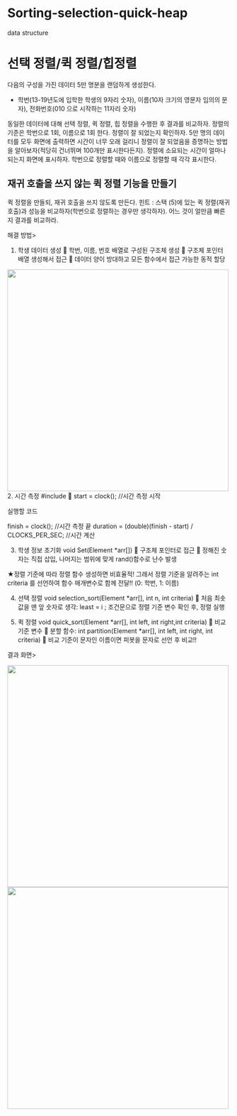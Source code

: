 # Sorting-selection-quick-heap
data structure

# 선택 정렬/퀵 정렬/힙정렬
다음의 구성을 가진 데이터 5만 명분을 랜덤하게 생성한다.
- 학번(13-19년도에 입학한 학생의 9자리 숫자), 이름(10자 크기의 영문자 임의의 문자), 전화번호(010 으로 시작하는 11자리 숫자)

동일한 데이터에 대해 선택 정렬, 퀵 정렬, 힙 정렬을 수행한 후 결과를 비교하자.
정렬의 기준은 학번으로 1회, 이름으로 1회 한다. 정렬이 잘 되었는지 확인하자. 
5만 명의 데이터를 모두 화면에 출력하면 시간이 너무 오래 걸리니 정렬이 잘 되었음을 증명하는 방법을 알아보자(적당히 건너뛰며 100개만 표시한다든지).
정렬에 소요되는 시간이 얼마나 되는지 화면에 표시하자. 학번으로 정렬할 때와 이름으로 정렬할 때 각각 표시한다.

## 재귀 호출을 쓰지 않는 퀵 정렬 기능을 만들기
퀵 정렬을 만들되, 재귀 호출을 쓰지 않도록 만든다.
힌트 : 스택
(5)에 있는 퀵 정렬(재귀 호출)과 성능을 비교하자(학번으로 정렬하는 경우만 생각하자).
어느 것이 얼만큼 빠른지 결과를 비교하라.

해결 방법>
1. 학생 데이터 생성
 학번, 이름, 번호 배열로 구성된 구조체 생성
	구조체 포인터 배열 생성해서 접근
	데이터 양이 방대하고 모든 함수에서 접근 가능한 동적 할당
<div>
  <img width="500" src="">
 </div>
2. 시간 측정 #include <time.h>
 start = clock(); //시간 측정 시작

실행할 코드

finish = clock(); //시간 측정 끝
duration = (double)(finish - start) / CLOCKS_PER_SEC; //시간 계산

3. 학생 정보 초기화 void Set(Element *arr[])
 구조체 포인터로 접근
 정해진 숫자는 직접 삽입, 나머지는 범위에 맞게 rand()함수로 난수 발생

★정렬 기준에 따라 정렬 함수 생성하면 비효율적! 그래서 정렬 기준을 알려주는 int criteria 를 선언하여 함수 매개변수로 함께 전달!! (0: 학번, 1: 이름)

4. 선택 정렬 void selection_sort(Element *arr[], int n, int criteria)
 처음 최솟값을 맨 앞 숫자로 생각: least = i ;
조건문으로 정렬 기준 변수 확인 후, 정렬 실행

5. 퀵 정렬 void quick_sort(Element *arr[], int left, int right,int criteria)
 비교 기준 변수
 분할 함수: int partition(Element *arr[], int left, int right, int criteria)
 비교 기준이 문자인 이름이면 피봇을 문자로 선언 후 비교!!


결과 화면>
<div>
  <img width="500" src="">
  <img width="500" src="">
 </div>
  
